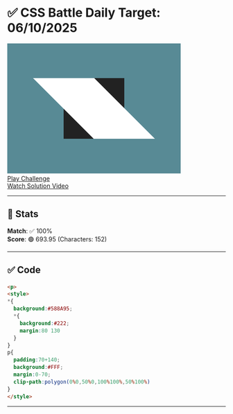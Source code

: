# ✅ CSS Battle Daily Target: 06/10/2025

![Target](./images/06.png)  
[Play Challenge](https://cssbattle.dev/play/abNemelD1dcMFPGh7PeU)  
[Watch Solution Video](https://youtube.com/shorts/rY-0PWvdJy4)

---

## 🔢 Stats

**Match**: ✅ 100%  
**Score**: 🟢 693.95 (Characters: 152)

---

## ✅ Code

```html
<p>
<style>
*{
  background:#588A95;
  *{
    background:#222;
    margin:80 130
  }
}
p{
  padding:70+140;
  background:#FFF;
  margin:0-70;
  clip-path:polygon(0%0,50%0,100%100%,50%100%)
}
</style>
```

---